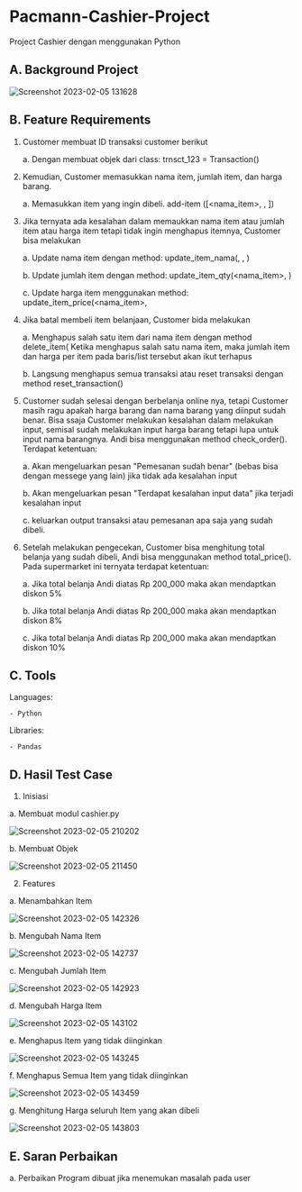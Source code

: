 # Pacmann-Cashier-Project
Project Cashier dengan menggunakan Python

## A. Background Project

![Screenshot 2023-02-05 131628](https://user-images.githubusercontent.com/110279502/216803035-bff0c707-8946-45d0-9c8f-67fa4ec3427d.jpg)

## B. Feature Requirements

1. Customer membuat ID transaksi customer berikut

     a. Dengan membuat objek dari class: trnsct_123 = Transaction()
  
2. Kemudian, Customer memasukkan nama item, jumlah item, dan harga barang.

     a. Memasukkan item yang ingin dibeli.
     add-item ([<nama_item>, <jumlah item>, <harga per item>])
     
3. Jika ternyata ada kesalahan dalam memaukkan nama item atau jumlah item atau harga item tetapi  tidak ingin menghapus itemnya, Customer bisa melakukan

     a. Update nama item dengan method:
     update_item_nama(<nama item>, <jumlah item>, <harga per item>)
     
     b. Update jumlah item dengan method:
     update_item_qty(<nama_item>, <update jumlah item>)
     
     c. Update harga item menggunakan method:
     update_item_price(<nama_item>, <update harga item>
     
 4. Jika batal membeli item belanjaan, Customer bida melakukan
 
     a. Menghapus salah satu item dari nama item dengan method
      delete_item(<nama item>
      Ketika menghapus salah satu nama item, maka jumlah item dan harga per item pada baris/list tersebut akan ikut terhapus
      
     b. Langsung menghapus semua transaksi atau reset transaksi dengan method
     reset_transaction()
5. Customer sudah selesai dengan berbelanja online nya, tetapi Customer masih ragu apakah harga barang dan nama barang yang diinput sudah benar. Bisa ssaja Customer melakukan kesalahan dalam melakukan input, semisal sudah melakukan input harga barang tetapi lupa untuk input nama barangnya. Andi bisa menggunakan method check_order(). Terdapat ketentuan:

     a. Akan mengeluarkan pesan "Pemesanan sudah benar" (bebas bisa dengan messege yang lain) jika tidak ada kesalahan input
  
     b. Akan mengeluarkan pesan "Terdapat kesalahan input data" jika terjadi kesalahan input
  
     c. keluarkan output transaksi atau pemesanan apa saja yang sudah dibeli.
  
  
6. Setelah melakukan pengecekan, Customer bisa menghitung total belanja yang sudah dibeli, Andi bisa menggunakan method total_price(). Pada supermarket ini ternyata terdapat ketentuan:

     a. Jika total belanja Andi diatas Rp 200_000 maka akan mendaptkan diskon 5%
  
     b. Jika total belanja Andi diatas Rp 200_000 maka akan mendaptkan diskon 8%
  
     c. Jika total belanja Andi diatas Rp 200_000 maka akan mendaptkan diskon 10%
  
## C. Tools
  
  Languages:
  
    - Python
  
  Libraries:
  
    - Pandas
  
 ## D. Hasil Test Case
  
 1. Inisiasi 
  
  a. Membuat modul cashier.py
  
  ![Screenshot 2023-02-05 210202](https://user-images.githubusercontent.com/110279502/216820921-8e93465d-b59c-4ccc-99d2-b19cf99adc3a.jpg)

  
  b. Membuat Objek 
  
  ![Screenshot 2023-02-05 211450](https://user-images.githubusercontent.com/110279502/216821111-7e02b509-006b-45d7-a577-f9bdd63dc4e0.jpg)
  
 2. Features 
  
  a. Menambahkan Item
  
  ![Screenshot 2023-02-05 142326](https://user-images.githubusercontent.com/110279502/216805002-06616c6e-b645-4713-9bee-dff158781d95.jpg)
  
  b. Mengubah Nama Item
  
  ![Screenshot 2023-02-05 142737](https://user-images.githubusercontent.com/110279502/216805116-29dfa49e-f32b-41b3-9c3a-a8072763738c.jpg)
  
  c. Mengubah Jumlah Item
  
  ![Screenshot 2023-02-05 142923](https://user-images.githubusercontent.com/110279502/216805163-383c0d96-5f67-4f6e-bcf6-197103561594.jpg)

  d. Mengubah Harga Item
  
  ![Screenshot 2023-02-05 143102](https://user-images.githubusercontent.com/110279502/216805195-74865b0e-7e52-4612-8559-0867e783a367.jpg)
  
  e. Menghapus Item yang tidak diinginkan
  
  ![Screenshot 2023-02-05 143245](https://user-images.githubusercontent.com/110279502/216805266-4f34acb9-2c4e-4d30-8ccc-9114d7838d86.jpg)
  
  f. Menghapus Semua Item yang tidak diinginkan
  
  ![Screenshot 2023-02-05 143459](https://user-images.githubusercontent.com/110279502/216805305-d85b63d7-85d2-498c-bf45-9ba87714ed93.jpg)

  g. Menghitung Harga seluruh Item yang akan dibeli
  
  ![Screenshot 2023-02-05 143803](https://user-images.githubusercontent.com/110279502/216805394-fe29c561-28e7-44fb-9bde-6f6b1099f747.jpg)

## E. Saran Perbaikan
  a. Perbaikan Program dibuat jika menemukan masalah pada user 

  




  
  
  

      
